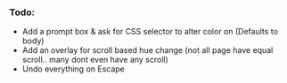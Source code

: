 ### Todo:
* Add a prompt box & ask for CSS selector to alter color on (Defaults to body)
* Add an overlay for scroll based hue change (not all page have equal scroll.. many dont even have any scroll)
* Undo everything on Escape